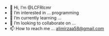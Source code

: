- 👋 Hi, I’m @LCFRlcmr
- 👀 I’m interested in ... programming
- 🌱 I’m currently learning ... 
- 💞️ I’m looking to collaborate on ...
- 📫 How to reach me ... alimirzaa58@gmail.com

<!---
LCFRlcmr/LCFRlcmr is a ✨ special ✨ repository because its `README.md` (this file) appears on your GitHub profile.
You can click the Preview link to take a look at your changes.
--->
